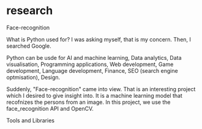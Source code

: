 # research
Face-recognition

What is Python used for? I was asking myself, that is my concern. Then, I searched Google.

Python can be usde for 
AI and machine learning, 
Data analytics, 
Data visualisation, 
Programming applications, 
Web development, 
Game development, 
Language development, 
Finance, 
SEO (search engine optmisation), 
Design.

Suddenly, "Face-recognition" came into view. That is an interesting project which I desired to give insight into.
It is a machine learning model that recofnizes the persons from an image.
In this project, we use the face_recognition API and OpenCV.

Tools and Libraries
